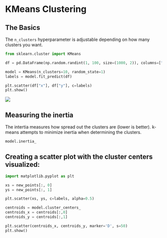 # KMeans Clustering

## The Basics

The `n_clusters` hyperparameter is adjustable depending on how many clusters you want.

```python
from sklearn.cluster import KMeans

df = pd.DataFrame(np.random.randint(1, 100, size=(1000, 2)), columns=["x", "y"])

model = KMeans(n_clusters=10, random_state=1)
labels = model.fit_predict(df)

plt.scatter(df["x"], df["y"], c=labels)
plt.show()
```

![](https://github.com/mattm/python-cheat-sheet/blob/master/images/kmeans.png?raw=true)

## Measuring the inertia

The intertia measures how spread out the clusters are (lower is better). k-means attempts to minimize inertia when determining the clusters.

```python
model.inertia_
```

## Creating a scatter plot with the cluster centers visualized:

```python
import matplotlib.pyplot as plt

xs = new_points[:, 0]
ys = new_points[:, 1]

plt.scatter(xs, ys, c=labels, alpha=0.5)

centroids = model.cluster_centers_
centroids_x = centroids[:,0]
centroids_y = centroids[:,1]

plt.scatter(centroids_x, centroids_y, marker='D', s=50)
plt.show()
```
